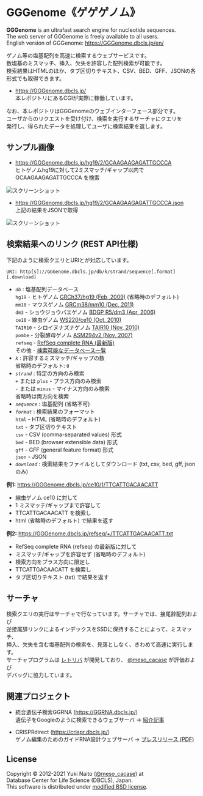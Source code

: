 GGGenome《ゲゲゲノム》
======================

**GGGenome** is an ultrafast search engine for nucleotide sequences.  
The web server of GGGenome is freely available to all users.  
English version of GGGenome: https://GGGenome.dbcls.jp/en/

ゲノム等の塩基配列を高速に検索するウェブサービスです。  
数塩基のミスマッチ、挿入、欠失を許容した配列検索が可能です。  
検索結果はHTMLのほか、タブ区切りテキスト、CSV、BED、GFF、JSONの各形式でも取得できます。

+ https://GGGenome.dbcls.jp/  
  本レポジトリにあるCGIが実際に稼働しています。

なお、本レポジトリはGGGenomeのウェブインターフェース部分です。  
ユーザからのリクエストを受け付け、検索を実行するサーチャにクエリを  
発行し、得られたデータを処理してユーザに検索結果を返します。


サンプル画像
-----

+ https://GGGenome.dbcls.jp/hg19/2/GCAAGAAGAGATTGCCCA  
  ヒトゲノムhg19に対して2ミスマッチ/ギャップ以内で GCAAGAAGAGATTGCCCA を検索

![スクリーンショット](https://data.dbcls.jp/~meso/img/GGGenome_screen.png
"GGGenome《ゲゲゲノム》スクリーンショットHTML")

+ https://GGGenome.dbcls.jp/hg19/2/GCAAGAAGAGATTGCCCA.json  
  上記の結果をJSONで取得

![スクリーンショット](https://data.dbcls.jp/~meso/img/GGGenome_json.png
"GGGenome《ゲゲゲノム》スクリーンショットJSON")


検索結果へのリンク (REST API仕様)
------

下記のように検索クエリとURIとが対応しています。

```
URI: http[s]://GGGenome.dbcls.jp/db/k/strand/sequence[.format][.download]
```

+ *`db`* : 塩基配列データベース  
  `hg19`   - ヒトゲノム [GRCh37/hg19 (Feb, 2009)](http://hgdownload.soe.ucsc.edu/goldenPath/hg19/bigZips/)
             (省略時のデフォルト)  
  `mm10`   - マウスゲノム [GRCm38/mm10 (Dec, 2011)](http://hgdownload.soe.ucsc.edu/goldenPath/mm10/bigZips/)  
  `dm3`    - ショウジョウバエゲノム [BDGP R5/dm3 (Apr, 2006)](http://hgdownload.soe.ucsc.edu/goldenPath/dm3/bigZips/)  
  `ce10`   - 線虫ゲノム [WS220/ce10 (Oct, 2010)](http://hgdownload.soe.ucsc.edu/goldenPath/ce10/bigZips/)  
  `TAIR10` - シロイヌナズナゲノム [TAIR10 (Nov, 2010)](ftp://ftp.arabidopsis.org/home/tair/Sequences/whole_chromosomes/)  
  `pombe`  - 分裂酵母ゲノム [ASM294v2 (Nov, 2007)](ftp://ftp.ensemblgenomes.org/pub/fungi/current/fasta/schizosaccharomyces_pombe/dna/Schizosaccharomyces_pombe.ASM294v2.23.dna.genome.fa.gz)  
  `refseq` - [RefSeq complete RNA (最新版)](ftp://ftp.ncbi.nlm.nih.gov/refseq/release/complete/)  
   その他   - [検索可能なデータベース一覧](https://GGGenome.dbcls.jp/help.html)
+ *`k`* : 許容するミスマッチ/ギャップの数  
  省略時のデフォルト: `0`
+ *`strand`* : 特定の方向のみ検索  
  `+` または `plus`  - プラス方向のみ検索  
  `-` または `minus` - マイナス方向のみ検索  
  省略時は両方向を検索
+ *`sequence`* : 塩基配列 (省略不可)
+ *`format`* : 検索結果のフォーマット  
  `html` - HTML (省略時のデフォルト)  
  `txt`  - タブ区切りテキスト  
  `csv`  - CSV (comma-separated values) 形式  
  `bed`  - BED (browser extensible data) 形式  
  `gff`  - GFF (general feature format) 形式  
  `json` - JSON
+ *`download`* : 検索結果をファイルとしてダウンロード (txt, csv, bed, gff, jsonのみ)

**例1:** https://GGGenome.dbcls.jp/ce10/1/TTCATTGACAACATT

+ 線虫ゲノム ce10 に対して
+ 1 ミスマッチ/ギャップまで許容して
+ TTCATTGACAACATT を検索し
+ html (省略時のデフォルト) で結果を返す

**例2:** https://GGGenome.dbcls.jp/refseq/+/TTCATTGACAACATT.txt

+ RefSeq complete RNA (refseq) の最新版に対して
+ ミスマッチ/ギャップを許容せず (省略時のデフォルト)
+ 検索方向をプラス方向に限定し
+ TTCATTGACAACATT を検索し
+ タブ区切りテキスト (txt) で結果を返す


サーチャ
-----

検索クエリの実行はサーチャで行なっています。サーチャでは、接尾辞配列および  
逆接尾辞リンクによるインデックスをSSDに保持することによって、ミスマッチ、  
挿入、欠失を含む塩基配列の検索を、見落としなく、きわめて高速に実行します。  
サーチャプログラムは [レトリバ](https://retrieva.jp/) が開発しており、
[@meso_cacase](https://twitter.com/meso_cacase) が評価および  
デバッグに協力しています。


関連プロジェクト
--------

+ 統合遺伝子検索GGRNA (https://GGRNA.dbcls.jp/)  
  遺伝子をGoogleのように検索できるウェブサーバ
  → [紹介記事](https://first.lifesciencedb.jp/from_dbcls/e0001)

+ CRISPRdirect (https://crispr.dbcls.jp/)  
  ゲノム編集のためのガイドRNA設計ウェブサーバ
  → [プレスリリース (PDF)](https://sr.rois.ac.jp/article/rc/download/pages/press/20141121dbcls.pdf)

License
--------

Copyright &copy; 2012-2021 Yuki Naito
 ([@meso_cacase](https://twitter.com/meso_cacase)) at  
Database Center for Life Science (DBCLS), Japan.  
This software is distributed under
[modified BSD license](https://opensource.org/licenses/bsd-license.php).
